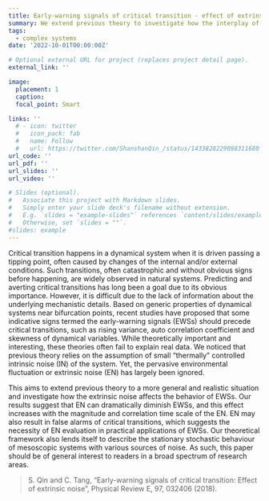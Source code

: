 ```yaml
---
title: Early-warning signals of critical transition - effect of extrinsic noise
summary: We extend previous theory to investigate how the interplay of extrinsic noise and intrinsic noise affects early-warning signals near critical transitions. 
tags:
  - complex systems
date: '2022-10-01T00:00:00Z'

# Optional external URL for project (replaces project detail page).
external_link: ''

image:
  placement: 1
  caption:
  focal_point: Smart

links: ''
  # - icon: twitter
  #   icon_pack: fab
  #   name: Follow
  #   url: https://twitter.com/ShanshanQin_/status/1433828229098311680
url_code: ''
url_pdf: ''
url_slides: ''
url_video: ''

# Slides (optional).
#   Associate this project with Markdown slides.
#   Simply enter your slide deck's filename without extension.
#   E.g. `slides = "example-slides"` references `content/slides/example-slides.md`.
#   Otherwise, set `slides = ""`.
#slides: example
---
```

Critical transition happens in a dynamical system when it is driven passing a tipping point, often caused by changes of the internal and/or external conditions. Such transitions, often catastrophic and without obvious signs before happening, are widely observed in natural systems. Predicting and averting critical transitions has long been a goal due to its obvious importance. However, it is difficult due to the lack of information about the underlying mechanistic details. Based on generic properties of dynamical systems near bifurcation points, recent studies have proposed that some indicative signs termed the early-warning signals (EWSs) should precede critical transitions, such as rising variance, auto correlation coefficient and skewness of dynamical variables.  While theoretically important and interesting, these theories often fail to explain real data. We noticed that previous theory relies on the assumption of small “thermally” controlled intrinsic noise (IN) of the system. Yet, the pervasive environmental fluctuation or extrinsic noise (EN) has largely been ignored. 

This aims to extend previous theory to a more general and realistic situation and investigate how the extrinsic noise affects the behavior of EWSs. Our results suggest that EN can dramatically diminish EWSs, and this effect increases with the magnitude and correlation time scale of the EN. EN may also result in false alarms of critical transitions, which suggests the necessity of EN evaluation in practical applications of EWSs. Our theoretical framework also lends itself to describe the stationary stochastic behaviour of mesoscopic systems with various sources of noise. As such, this paper should be of general interest to readers in a broad spectrum of research areas.


> S. Qin and C. Tang, “Early-warning signals of critical transition: Effect of extrinsic noise”, Physical Review E, 97, 032406 (2018).

